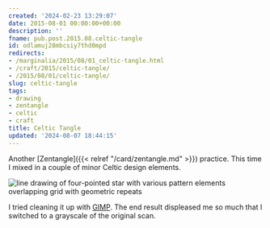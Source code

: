 ```yaml
---
created: '2024-02-23 13:29:07'
date: 2015-08-01 00:00:00+00:00
description: ''
fname: pub.post.2015.08.celtic-tangle
id: odlamuj28mbcsiy7thd0mpd
redirects:
- /marginalia/2015/08/01_celtic-tangle.html
- /craft/2015/celtic-tangle/
- /2015/08/01/celtic-tangle/
slug: celtic-tangle
tags:
- drawing
- zentangle
- celtic
- craft
title: Celtic Tangle
updated: '2024-08-07 18:44:15'
---
```


Another [Zentangle]({{< relref "/card/zentangle.md" >}}) practice. This time I mixed in a couple of minor Celtic design elements.

<!--more-->

![line drawing of four-pointed star with various pattern elements overlapping grid with geometric repeats](assets/img/2015/cover-2015-08-01.png)

I tried cleaning it up with [GIMP](http://www.gimp.org/). The end result displeased me so much that I switched to a grayscale of the original scan.